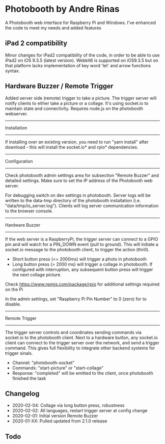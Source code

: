 # Photobooth by Andre Rinas
A Photobooth web interface for Raspberry Pi and Windows. I've enhanced the code to meet my needs and added features

## iPad 2 compatibility
Minor changes for  iPad2 compatibility of the code, in order to be able to use iPad2 on iOS 9.3.5 (latest version). Webkit6 is supported on iOS9.3.5 but on that platform lacks implementation of key word 'let' and arrow functions syntax.

## Hardware Buzzer / Remote Trigger
Added server side (remote) trigger to take a picture. The trigger server will notify clients to either take a picture or a collage. It's using socket.io to maintain state and connectivity. Requires node.js on the photobooth webserver.

************
Installation
************
If installing over an existing version, you need to run "yarn install" after download - this will install the socket.io* and rpio* dependencies.

*************
Configuration
*************
Check photobooth admin settings area for subsection "Remote Buzzer" and detailed settings. Make sure to set the IP address of the Photobooth web server.

For debugging switch on dev settings in photobooth. Server logs will be written to the data-tmp directory of the photobooth installation (i.e. "data/tmp/io_server.log"). Clients will log server communication information to the browser console. 

***************
Hardware Buzzer
***************
If the web server is a RaspberryPi, the trigger server can connect to a GPIO pin and will watch for a PIN_DOWN event (pull to ground). This will initiate a socket.io message to the photobooth client, to trigger the action (thrill).

- Short button press (<= 2000ms) will trigger a photo in photobooth
- Long button press (> 2000 ms) will trigger a collage in photobooth. If configured with interruption, any subsequent button press will trigger the next collage picture. 

Check https://www.npmjs.com/package/rpio for additional settings required on the Pi

In the admin settings, set "Raspberry Pi Pin Number" to 0 (zero) for to disable.

**************
Remote Trigger
**************
The trigger server controls and coordinates sending commands via socket.io to the photobooth client. Next to a hardware button, any socket.io client can connect to the trigger server over the network, and send a trigger command. This gives full flexibility to integrate other backend systems for trigger sinals.

- Channel: "photobooth-socket"
- Commands: "start-picture" or "start-collage"
- Response: "completed"  will be emitted to the client, once photobooth finished the task


## Changelog
- 2020-02-04: Collage via long button press, robustness
- 2020-02-02: All languages, restart trigger server at config change
- 2020-02-01: Initial version Remote Buzzer
- 2020-01-XX: Pulled updated from 2.1.0 release

## Todo

